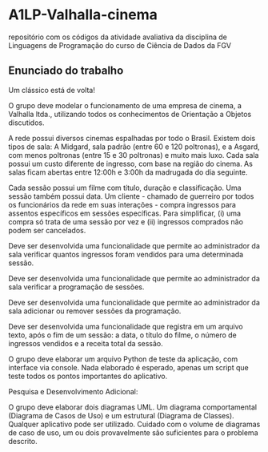 # A1LP-Valhalla-cinema
 repositório com os códigos da atividade avaliativa da disciplina de Linguagens de Programação do curso de Ciência de Dados da FGV

## Enunciado do trabalho

Um clássico está de volta!

O grupo deve modelar o funcionamento de uma empresa de cinema, a Valhalla ltda., utilizando todos os conhecimentos de Orientação a Objetos discutidos.

A rede possui diversos cinemas espalhadas por todo o Brasil. Existem dois tipos de sala: A Midgard, sala padrão (entre 60 e 120 poltronas), e a Asgard, com menos poltronas (entre 15 e 30 poltronas) e muito mais luxo. Cada sala possui um custo diferente de ingresso, com base na região do cinema. As salas ficam abertas entre 12:00h e 3:00h da madrugada do dia seguinte.

Cada sessão possui um filme com título, duração e classificação. Uma sessão também possui data. Um cliente - chamado de guerreiro por todos os funcionários da rede em suas interações - compra ingressos para assentos específicos em sessões específicas. Para simplificar, (i) uma compra só trata de uma sessão por vez e (ii) ingressos comprados não podem ser cancelados.

Deve ser desenvolvida uma funcionalidade que permite ao administrador da sala verificar quantos ingressos foram vendidos para uma determinada sessão.

Deve ser desenvolvida uma funcionalidade que permite ao administrador da sala verificar a programação de sessões.

Deve ser desenvolvida uma funcionalidade que permite ao administrador da sala adicionar ou remover sessões da programação.

Deve ser desenvolvida uma funcionalidade que registra em um arquivo texto, após o fim de um sessão: a data, o título do filme, o número de ingressos vendidos e a receita total da sessão.

O grupo deve elaborar um arquivo Python de teste da aplicação, com interface via console. Nada elaborado é esperado, apenas um script que teste todos os pontos importantes do aplicativo.

Pesquisa e Desenvolvimento Adicional:

O grupo deve elaborar dois diagramas UML. Um diagrama comportamental (Diagrama de Casos de Uso) e um estrutural (Diagrama de Classes). Qualquer aplicativo pode ser utilizado. Cuidado com o volume de diagramas de caso de uso, um ou dois provavelmente são suficientes para o problema descrito.
